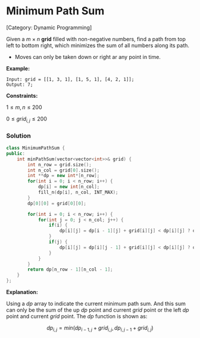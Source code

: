 # Minimum Path Sum

[Category: Dynamic Programming]

Given a $m \times n$ **grid** filled with non-negative numbers, find a path from top left to bottom right, which minimizes the sum of all numbers along its path.

- Moves can only be taken down or right ar any point in time.

**Example:**

```
Input: grid = [[1, 3, 1], [1, 5, 1], [4, 2, 1]];
Output: 7;
```

**Constraints:**

$1 \le m, n \le 200$

$0 \le grid_{i,j} \le 200$

### Solution

```cpp
class MinimumPathSum {
public:
    int minPathSum(vector<vector<int>>& grid) {
        int n_row = grid.size();
        int n_col = grid[0].size();
        int **dp = new int*[n_row];
        for(int i = 0; i < n_row; i++) {
            dp[i] = new int[n_col];
            fill_n(dp[i], n_col, INT_MAX);
        }
        dp[0][0] = grid[0][0];

        for(int i = 0; i < n_row; i++) {
            for(int j = 0; j < n_col; j++) {
                if(i) {
                    dp[i][j] = dp[i - 1][j] + grid[i][j] < dp[i][j] ? dp[i - 1][j] + grid[i][j] : dp[i][j];
                }
                if(j) {
                    dp[i][j] = dp[i][j - 1] + grid[i][j] < dp[i][j] ? dp[i][j - 1] + grid[i][j] : dp[i][j];
                }
            }
        }
        return dp[n_row - 1][n_col - 1];
    }
};
```

**Explanation:**

Using a $dp$ array to indicate the current minimum path sum. And this sum can only be the sum of the up $dp$ point and current $grid$ point or the left $dp$ point and current $grid$ point. The $dp$ function is shown as:

$$
dp_{i,j}=min(dp_{i-1,j}+grid_{i,j}, dp_{i,j-1}+grid_{i,j})
$$
